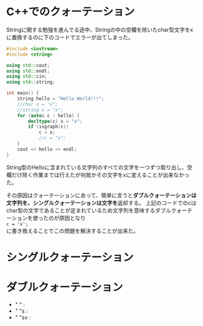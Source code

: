 # C++でのクォーテーション
Stringに関する勉強を進んでる途中、Stringの中の空欄を除いたchar型文字をxに置換するのに下のコードでエラーが出てしまった。
```cpp
#include <iostream>
#include <string>

using std::cout;
using std::endl;
using std::cin;
using std::string;

int main() {
	string hello = "Hello World!!!";
	//char x = "x";
	//string x = "x";
	for (auto& c : hello) {
		decltype(c) x = "x";
		if (isgraph(c))
			c = x;
			//c = "x";
	}
	cout << hello << endl;
}
```
String型のHelloに含まれている文字列のすべての文字を一つずつ取り出し、空欄だけ除く作業までは行えたが何故かその文字をxに変えることが出来なかった。

その原因はクォーテーションにあって、簡単に言うと**ダブルクォーテーションは文字列を、シングルクォーテーションは文字を**返却する。
上記のコードでのcはchar型の文字であることが定まれているため文字列を意味するダブルクォーテーションを使ったのが原因となり\
`c = 'x';`\
に書き換えることでこの問題を解決することが出来た。

# シングルクォーテーション

# ダブルクォーテーション
 * " " :
 * " "s :
 * " "sv : 